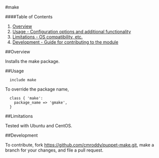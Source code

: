 #make

####Table of Contents

1. [Overview](#overview)
2. [Usage - Configuration options and additional functionality](#usage)
3. [Limitations - OS compatibility, etc.](#limitations)
4. [Development - Guide for contributing to the module](#development)

##Overview

Installs the make package.

##Usage

```puppet
  include make
```

To override the package name,

```puppet
  class { 'make':
    package_name => 'gmake',
  }
```

##Limitations

Tested with Ubuntu and CentOS.

##Development

To contribute, fork https://github.com/cmroddy/puppet-make.git, make a branch for your changes, and file a pull request.
